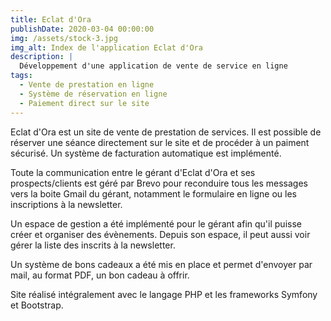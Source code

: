 ```yaml
---
title: Eclat d'Ora
publishDate: 2020-03-04 00:00:00
img: /assets/stock-3.jpg
img_alt: Index de l'application Eclat d'Ora
description: |
  Développement d'une application de vente de service en ligne 
tags:
  - Vente de prestation en ligne
  - Système de réservation en ligne
  - Paiement direct sur le site
---
```


Eclat d'Ora est un site de vente de prestation de services. Il est possible de réserver une séance directement sur le site et de procéder à un paiment sécurisé. Un système de facturation automatique est implémenté.

Toute la communication entre le gérant d'Eclat d'Ora et ses prospects/clients est géré par Brevo pour reconduire tous les messages vers la boite Gmail du gérant, notamment le formulaire 
en ligne ou les inscriptions à la newsletter. 

Un espace de gestion a été implémenté pour le gérant afin qu'il puisse créer et organiser des évènements. Depuis son espace, il peut aussi voir gérer la liste des inscrits à la newsletter. 

Un système de bons cadeaux a été mis en place et permet d'envoyer par mail, au format PDF, un bon cadeau à offrir. 

Site réalisé intégralement avec le langage PHP et les frameworks Symfony et Bootstrap. 




